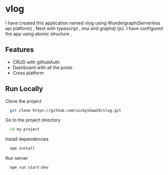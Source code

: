 
# vlog
I have created this application named vlog using Wundergraph(Serverless api platform) , Next with typescript , mui and graphql (js). I have configured the app using atomic structure .
## Features
- CRUD with githubAuth
- Dashboard with all the posts
- Cross platform

  

  
## Run Locally

Clone the project

```bash
  git clone https://github.com/vickyshaw29/vlog.git
```

Go to the project directory

```bash
  cd my-project
```

Install dependencies

```bash
  npm install
```

Run server

```bash
  npm run start:dev
```



  
  
